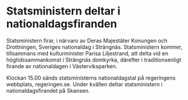 # Statsministern deltar i nationaldagsfiranden

Statsministern firar, i närvaro av Deras Majestäter Konungen och Drottningen, Sveriges nationaldag i Strängnäs. Statsministern kommer, tillsammans med kulturminister Parisa Liljestrand, att delta vid en högtidssammankomst i Strängnäs domkyrka, därefter i traditionsenligt firande av nationaldagen i Västerviksparken.

Klockan 15.00 sänds statsministerns nationaldagstal på regeringens webbplats, regeringen.se. Under kvällen deltar statsministern i nationaldagsfirandet på Skansen.
